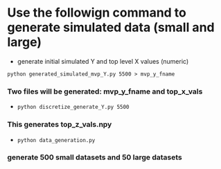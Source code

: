 # Use the followign command to generate simulated data (small and large)

- generate initial simulated Y and top level X values (numeric)

`python generated_simulated_mvp_Y.py 5500 > mvp_y_fname`

### Two files will be generated: mvp_y_fname and top_x_vals


- `python discretize_generate_Y.py 5500`

### This generates top_z_vals.npy


- `python data_generation.py`

### generate 500 small datasets and 50 large datasets
